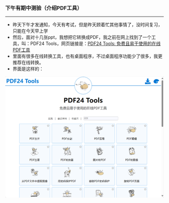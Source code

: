### 下午有期中测验（介绍PDF工具）

------

- 昨天下午才发通知，今天有考试，但是昨天顾着忙其他事情了，没时间复习，只能在今天早上学
- 然后，面对十几张ppt，我想把它转换成PDF，我之前在网上找到了一个工具，叫：PDF24 Tools，网页链接是：[PDF24 Tools: 免费且易于使用的在线PDF工具](https://tools.pdf24.org/zh/)
- 里面有很多在线转换工具，也有桌面程序，不过桌面程序功能少了很多，我更推荐在线转换。
- 界面是这样的：

![](https://github.com/Vincent2024H95/My-study-note/blob/6acb535acf8bbf285e51fcfeffd1645ac347471b/Vincent's%20study%20diary/image/PDF.png)
